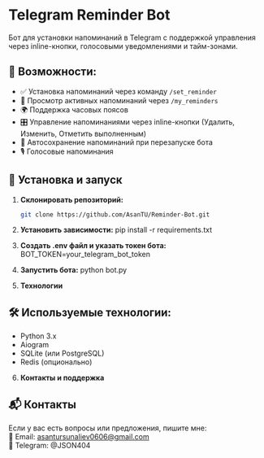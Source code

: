# Telegram Reminder Bot  
Бот для установки напоминаний в Telegram с поддержкой управления через inline-кнопки, голосовыми уведомлениями и тайм-зонами.

## 📌 Возможности:
- ✅ Установка напоминаний через команду `/set_reminder`
- 📅 Просмотр активных напоминаний через `/my_reminders`
- 🌍 Поддержка часовых поясов
- 🎛️ Управление напоминаниями через inline-кнопки (Удалить, Изменить, Отметить выполненным)
- 🔄 Автосохранение напоминаний при перезапуске бота
- 🎙 Голосовые напоминания

## 🚀 Установка и запуск
1. **Склонировать репозиторий:**
   ```bash
   git clone https://github.com/AsanTU/Reminder-Bot.git

2. **Установить зависимости:**
pip install -r requirements.txt

3. **Создать .env файл и указать токен бота:**
BOT_TOKEN=your_telegram_bot_token

4. **Запустить бота:**
python bot.py

5. **Технологии**
## 🛠 Используемые технологии:
- Python 3.x
- Aiogram
- SQLite (или PostgreSQL)
- Redis (опционально)

6. **Контакты и поддержка**
## 📬 Контакты
Если у вас есть вопросы или предложения, пишите мне:  
📧 Email: asantursunaliev0606@gmail.com  
💬 Telegram: @JSON404  

